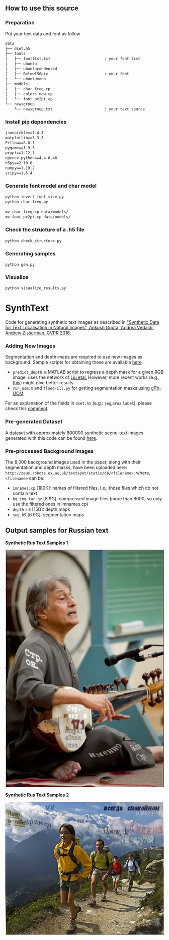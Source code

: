 ## How to use this source

### Preparation

Put your text data and font as follow

```
data
├── dset.h5
├── fonts
│   ├── fontlist.txt                        : your font list
│   ├── ubuntu
│   ├── ubuntucondensed
│   ├── Below150pix                         : your font
│   └── ubuntumono
├── models
│   ├── char_freq.cp
│   ├── colors_new.cp
│   └── font_px2pt.cp
└── newsgroup
    └── newsgroup.txt                       : your text source
```

### Install pip dependencies

```
jsonpickle==1.4.1
matplotlib==3.3.3
Pillow==8.0.1
pygame==1.9.3
wrapt==1.12.1
opencv-python==4.4.0.46
h5py==2.10.0
numpy==1.19.2
scipy==1.5.4
```

### Generate font model and char model
```
python invert_font_size.py
python char_freq.py

mv char_freq.cp data/models/
mv font_px2pt.cp data/models/
```
### Check the structure of a .h5 file

```
python check_structure.py
```
### Generating samples

```
python gen.py
```
### Visualize

```
python visualize_results.py
```

# SynthText
Code for generating synthetic text images as described in ["Synthetic Data for Text Localisation in Natural Images", Ankush Gupta, Andrea Vedaldi, Andrew Zisserman, CVPR 2016](http://www.robots.ox.ac.uk/~vgg/data/scenetext/).

### Adding New Images
Segmentation and depth-maps are required to use new images as background. Sample scripts for obtaining these are available [here](https://github.com/ankush-me/SynthText/tree/master/prep_scripts).

* `predict_depth.m` MATLAB script to regress a depth mask for a given RGB image; uses the network of [Liu etal.](https://bitbucket.org/fayao/dcnf-fcsp/) However, more recent works (e.g., [this](https://github.com/iro-cp/FCRN-DepthPrediction)) might give better results.
* `run_ucm.m` and `floodFill.py` for getting segmentation masks using [gPb-UCM](https://github.com/jponttuset/mcg).

For an explanation of the fields in `dset.h5` (e.g.: `seg`,`area`,`label`), please check this [comment](https://github.com/ankush-me/SynthText/issues/5#issuecomment-274490044).


### Pre-generated Dataset
A dataset with approximately 800000 synthetic scene-text images generated with this code can be found [here](http://www.robots.ox.ac.uk/~vgg/data/scenetext/).

### Pre-processed Background Images
The 8,000 background images used in the paper, along with their segmentation and depth masks, have been uploaded here:
`http://zeus.robots.ox.ac.uk/textspot/static/db/<filename>`, where, `<filename>` can be:

- `imnames.cp` [180K]: names of filtered files, i.e., those files which do not contain text
- `bg_img.tar.gz` [8.9G]: compressed image files (more than 8000, so only use the filtered ones in imnames.cp)
- `depth.h5` [15G]: depth maps
- `seg.h5` [6.9G]: segmentation maps

## Output samples for Russian text

**Synthetic Rus Text Samples 1**

![example 1](https://github.com/IgorSondors/SynthText_ubuntu/blob/main/results/example1.jpg)


**Synthetic Rus Text Samples 2**

![example 2](https://github.com/IgorSondors/SynthText_ubuntu/blob/main/results/example2.jpg)
